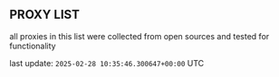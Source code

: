 ## PROXY LIST

all proxies in this list were collected from open sources and tested for functionality

last update: `2025-02-28 10:35:46.300647+00:00` UTC